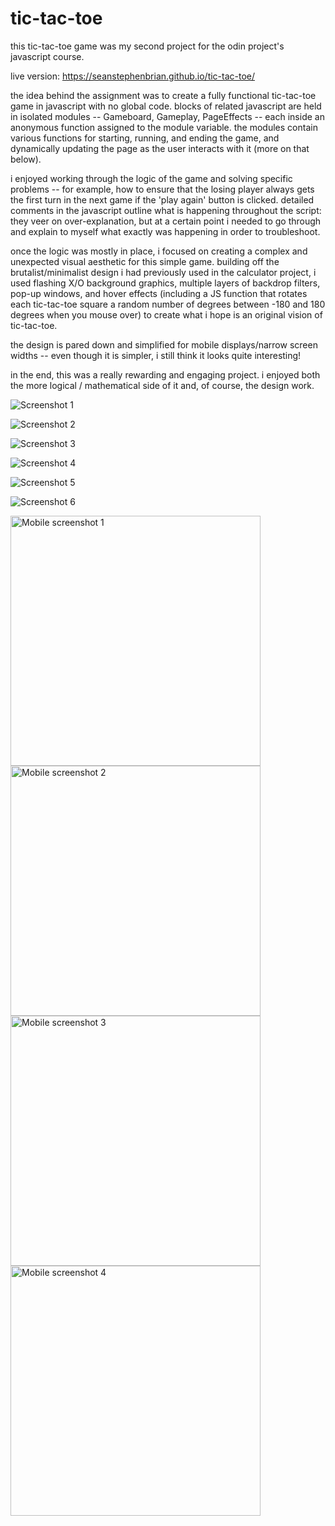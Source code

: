 # tic-tac-toe

this tic-tac-toe game was my second project for the odin project's javascript course.

live version: https://seanstephenbrian.github.io/tic-tac-toe/

the idea behind the assignment was to create a fully functional tic-tac-toe game in 
javascript with no global code. blocks of related javascript are held in isolated modules -- Gameboard, Gameplay, PageEffects -- each inside an anonymous function assigned to the module
variable. the modules contain various functions for starting, running, and ending the game,
and dynamically updating the page as the user interacts with it (more on that below).

i enjoyed working through the logic of the game and solving specific problems -- for example,
how to ensure that the losing player always gets the first turn in the next game if the 
'play again' button is clicked. detailed comments in the javascript outline what is
happening throughout the script: they veer on over-explanation, but at a certain point i needed
to go through and explain to myself what exactly was happening in order to troubleshoot.

once the logic was mostly in place, i focused on creating a complex and unexpected
visual aesthetic for this simple game. building off the brutalist/minimalist design i had
previously used in the calculator project, i used flashing X/O background graphics, multiple layers of backdrop filters, pop-up windows, and hover effects (including a JS function that rotates each
tic-tac-toe square a random number of degrees between -180 and 180 degrees when you mouse over)
to create what i hope is an original vision of tic-tac-toe.

the design is pared down and simplified for mobile displays/narrow screen widths -- even though it
is simpler, i still think it looks quite interesting!

in the end, this was a really rewarding and engaging project. i enjoyed both the more logical
/ mathematical side of it and, of course, the design work.

![Screenshot 1](https://raw.githubusercontent.com/seanstephenbrian/tic-tac-toe/main/img/screenshots/screenshot-1.png)

![Screenshot 2](https://raw.githubusercontent.com/seanstephenbrian/tic-tac-toe/main/img/screenshots/screenshot-2.png)

![Screenshot 3](https://raw.githubusercontent.com/seanstephenbrian/tic-tac-toe/main/img/screenshots/screenshot-3.png)

![Screenshot 4](https://raw.githubusercontent.com/seanstephenbrian/tic-tac-toe/main/img/screenshots/screenshot-4.png)

![Screenshot 5](https://raw.githubusercontent.com/seanstephenbrian/tic-tac-toe/main/img/screenshots/screenshot-5.png)

![Screenshot 6](https://raw.githubusercontent.com/seanstephenbrian/tic-tac-toe/main/img/screenshots/screenshot-6.png)

<img src="https://raw.githubusercontent.com/seanstephenbrian/tic-tac-toe/main/img/screenshots/mobile-1.png" alt="Mobile screenshot 1" width="400"/>

<img src="https://raw.githubusercontent.com/seanstephenbrian/tic-tac-toe/main/img/screenshots/mobile-2.png" alt="Mobile screenshot 2" width="400"/>

<img src="https://raw.githubusercontent.com/seanstephenbrian/tic-tac-toe/main/img/screenshots/mobile-3.png" alt="Mobile screenshot 3" width="400"/>

<img src="https://raw.githubusercontent.com/seanstephenbrian/tic-tac-toe/main/img/screenshots/mobile-4.png" alt="Mobile screenshot 4" width="400"/>
